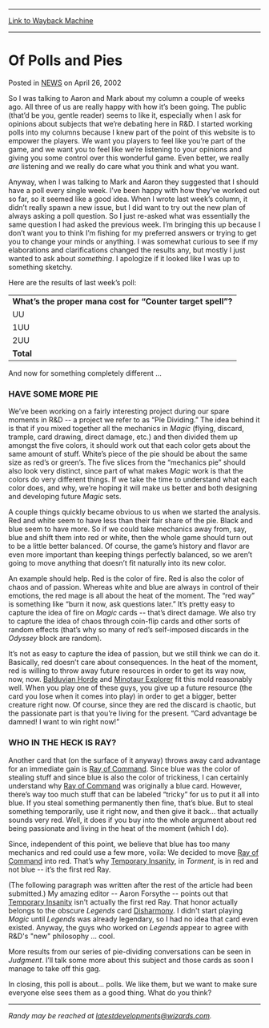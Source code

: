 
---
[Link to Wayback Machine](https://web.archive.org/web/20211026124650/https://magic.wizards.com/en/articles/archive/polls-and-pies-2002-04-26)

[_metadata_:description]:- "So I was talking to Aaron and Mark about my column a couple of weeks ago. All three of us are really happy with how it’s been going. The public (that’d be you, gentle reader) seems to like it, especially when I ask for opinions about subjects that we’re debating here in R&D. I started working polls into my columns because I knew part of the point of this website is to empower"
[_metadata_:generator]:- "Drupal 7 (http://drupal.org)"
[_metadata_:node]:- "287481"
[_metadata_:publish_date]:- "2002-04-26"
[_metadata_:source]:- "div-main-content"
[_metadata_:title]:- "Of Polls and Pies"
[_metadata_:wayback_capture_timestamp]:- "2021-10-26 12:46:50"
[_metadata_:wayback_raw_url]:- "https://web.archive.org/web/20211026124650id_/https://magic.wizards.com/en/articles/archive/polls-and-pies-2002-04-26"
[_metadata_:wayback_url]:- "https://magic.wizards.com/en/articles/archive/polls-and-pies-2002-04-26"
---


Of Polls and Pies
=================



 Posted in [NEWS](/en/articles)
 on April 26, 2002 











So I was talking to Aaron and Mark about my column a couple of weeks ago. All three of us are really happy with how it’s been going. The public (that’d be you, gentle reader) seems to like it, especially when I ask for opinions about subjects that we’re debating here in R&D. I started working polls into my columns because I knew part of the point of this website is to empower the players. We want you players to feel like you’re part of the game, and we want you to feel like we’re listening to your opinions and giving you some control over this wonderful game. Even better, we really *are* listening and we really do care what you think and what you want.


Anyway, when I was talking to Mark and Aaron they suggested that I should have a poll every single week. I’ve been happy with how they’ve worked out so far, so it seemed like a good idea. When I wrote last week’s column, it didn’t really spawn a new issue, but I did want to try out the new plan of always asking a poll question. So I just re-asked what was essentially the same question I had asked the previous week. I’m bringing this up because I don’t want you to think I’m fishing for my preferred answers or trying to get you to change your minds or anything. I was somewhat curious to see if my elaborations and clarifications changed the results any, but mostly I just wanted to ask about *something*. I apologize if it looked like I was up to something sketchy.


Here are the results of last week’s poll:




|  |
| --- |
| **What’s the proper mana cost for “Counter target spell”?** |
| UU | 3723 | 65% |
|  1UU  | 1640 | 29% |
|  2UU  | 330 | 6% |
| **Total** | **5693** | **100%** |

And now for something completely different ...


### HAVE SOME MORE PIE


We’ve been working on a fairly interesting project during our spare moments in R&D -- a project we refer to as “Pie Dividing.” The idea behind it is that if you mixed together all the mechanics in *Magic* (flying, discard, trample, card drawing, direct damage, etc.) and then divided them up amongst the five colors, it should work out that each color gets about the same amount of stuff. White’s piece of the pie should be about the same size as red’s or green’s. The five slices from the “mechanics pie” should also look very distinct, since part of what makes *Magic* work is that the colors do very different things. If we take the time to understand what each color does, and why, we’re hoping it will make us better and both designing and developing future *Magic* sets.


A couple things quickly became obvious to us when we started the analysis. Red and white seem to have less than their fair share of the pie. Black and blue seem to have more. So if we could take mechanics away from, say, blue and shift them into red or white, then the whole game should turn out to be a little better balanced. Of course, the game’s history and flavor are even more important than keeping things perfectly balanced, so we aren’t going to move anything that doesn’t fit naturally into its new color.


An example should help. Red is the color of fire. Red is also the color of chaos and of passion. Whereas white and blue are always in control of their emotions, the red mage is all about the heat of the moment. The “red way” is something like “burn it now, ask questions later.” It’s pretty easy to capture the idea of fire on *Magic* cards -- that’s direct damage. We also try to capture the idea of chaos through coin-flip cards and other sorts of random effects (that’s why so many of red’s self-imposed discards in the *Odyssey* block are random).


It’s not as easy to capture the idea of passion, but we still think we can do it. Basically, red doesn’t care about consequences. In the heat of the moment, red is willing to throw away future resources in order to get its way now, now, now. [Balduvian Horde](https://gatherer.wizards.com/Pages/Card/Details.aspx?name=Balduvian+Horde) and [Minotaur Explorer](https://gatherer.wizards.com/Pages/Card/Details.aspx?name=Minotaur+Explorer) fit this mold reasonably well. When you play one of these guys, you give up a future resource (the card you lose when it comes into play) in order to get a bigger, better creature right now. Of course, since they are red the discard is chaotic, but the passionate part is that you’re living for the present. “Card advantage be damned! I want to win right now!”


### WHO IN THE HECK IS RAY?


Another card that (on the surface of it anyway) throws away card advantage for an immediate gain is [Ray of Command](https://gatherer.wizards.com/Pages/Card/Details.aspx?name=Ray+of+Command). Since blue was the color of stealing stuff and since blue is also the color of trickiness, I can certainly understand why [Ray of Command](https://gatherer.wizards.com/Pages/Card/Details.aspx?name=Ray+of+Command) was originally a blue card. However, there’s way too much stuff that can be labeled “tricky” for us to put it all into blue. If you steal something permanently then fine, that’s blue. But to steal something temporarily, use it right now, and then give it back... that actually sounds very red. Well, it does if you buy into the whole argument about red being passionate and living in the heat of the moment (which I do).


Since, independent of this point, we believe that blue has too many mechanics and red could use a few more, voila: We decided to move [Ray of Command](https://gatherer.wizards.com/Pages/Card/Details.aspx?name=Ray+of+Command) into red. That’s why [Temporary Insanity](https://gatherer.wizards.com/Pages/Card/Details.aspx?name=Temporary+Insanity), in *Torment*, is in red and not blue -- it’s the first red Ray.


(The following paragraph was written after the rest of the article had been submitted.) My amazing editor -- Aaron Forsythe -- points out that [Temporary Insanity](https://gatherer.wizards.com/Pages/Card/Details.aspx?name=Temporary+Insanity) isn't actually the first red Ray. That honor actually belongs to the obscure *Legends* card [Disharmony](https://gatherer.wizards.com/Pages/Card/Details.aspx?name=Disharmony). I didn't start playing *Magic* until *Legends* was already legendary, so I had no idea that card even existed. Anyway, the guys who worked on *Legends* appear to agree with R&D's "new" philosophy ... cool.


More results from our series of pie-dividing conversations can be seen in *Judgment*. I’ll talk some more about this subject and those cards as soon I manage to take off this gag.


In closing, this poll is about... polls. We like them, but we want to make sure everyone else sees them as a good thing. What do you think?




---

*Randy may be reached at latestdevelopments@wizards.com.*





